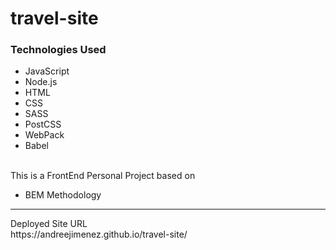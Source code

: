# travel-site
<h3> Technologies Used </h3>

* JavaScript
* Node.js
* HTML
* CSS
* SASS
* PostCSS
* WebPack
* Babel

<br>
This is a FrontEnd Personal Project based on

* BEM Methodology

<hr>
Deployed Site URL 
<br>
https://andreejimenez.github.io/travel-site/ 
